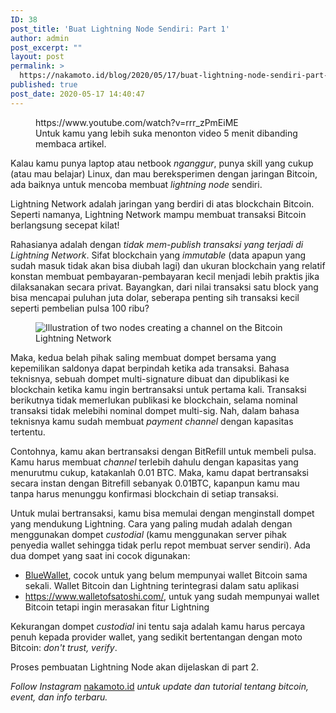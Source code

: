 ```yaml
---
ID: 38
post_title: 'Buat Lightning Node Sendiri: Part 1'
author: admin
post_excerpt: ""
layout: post
permalink: >
  https://nakamoto.id/blog/2020/05/17/buat-lightning-node-sendiri-part-1/
published: true
post_date: 2020-05-17 14:40:47
---
```

<!-- wp:core-embed/youtube {"url":"https://www.youtube.com/watch?v=rrr_zPmEiME","type":"video","providerNameSlug":"youtube","className":"wp-embed-aspect-16-9 wp-has-aspect-ratio"} -->
<figure class="wp-block-embed-youtube wp-block-embed is-type-video is-provider-youtube wp-embed-aspect-16-9 wp-has-aspect-ratio"><div class="wp-block-embed__wrapper">
https://www.youtube.com/watch?v=rrr_zPmEiME
</div><figcaption>Untuk kamu yang lebih suka menonton video 5 menit dibanding membaca artikel.</figcaption></figure>
<!-- /wp:core-embed/youtube -->

<!-- wp:paragraph -->
<p>Kalau kamu punya laptop atau netbook <em>nganggur</em>, punya skill yang cukup (atau mau belajar) Linux, dan mau bereksperimen dengan jaringan Bitcoin, ada baiknya untuk mencoba membuat <em>lightning node</em> sendiri.</p>
<!-- /wp:paragraph -->

<!-- wp:paragraph -->
<p>Lightning Network adalah jaringan yang berdiri di atas blockchain Bitcoin. Seperti namanya, Lightning Network mampu membuat transaksi Bitcoin berlangsung secepat kilat!</p>
<!-- /wp:paragraph -->

<!-- wp:paragraph -->
<p>Rahasianya adalah dengan <em>tidak mem-publish transaksi yang terjadi di Lightning Network</em>. Sifat blockchain yang <em>immutable</em> (data apapun yang sudah masuk tidak akan bisa diubah lagi) dan ukuran blockchain yang relatif konstan membuat pembayaran-pembayaran kecil menjadi lebih praktis jika dilaksanakan secara privat. Bayangkan, dari nilai transaksi satu block yang bisa mencapai puluhan juta dolar, seberapa penting sih transaksi kecil seperti pembelian pulsa 100 ribu? </p>
<!-- /wp:paragraph -->

<!-- wp:image -->
<figure class="wp-block-image"><img src="https://nakamoto.id/wp-content/uploads/2020/05/toptal-blog-image-1553776681427-148ecfebc6e86f97e30ae83ba27863d9.png" alt="Illustration of two nodes creating a channel on the Bitcoin Lightning Network"/></figure>
<!-- /wp:image -->

<!-- wp:paragraph -->
<p>Maka, kedua belah pihak saling membuat dompet bersama yang kepemilikan saldonya dapat berpindah ketika ada transaksi. Bahasa teknisnya, sebuah dompet multi-signature dibuat dan dipublikasi ke blockchain ketika kamu ingin bertransaksi untuk pertama kali. Transaksi berikutnya tidak memerlukan publikasi ke blockchain, selama nominal transaksi tidak melebihi nominal dompet multi-sig. Nah, dalam bahasa teknisnya kamu sudah membuat <em>payment channel</em> dengan kapasitas tertentu.</p>
<!-- /wp:paragraph -->

<!-- wp:paragraph -->
<p>Contohnya, kamu akan bertransaksi dengan BitRefill untuk membeli pulsa. Kamu harus membuat <em>channel</em> terlebih dahulu dengan kapasitas yang menurutmu cukup, katakanlah 0.01 BTC. Maka, kamu dapat bertransaksi secara instan dengan Bitrefill sebanyak 0.01BTC, kapanpun kamu mau tanpa harus menunggu konfirmasi blockchain di setiap transaksi.</p>
<!-- /wp:paragraph -->

<!-- wp:paragraph -->
<p>Untuk mulai bertransaksi, kamu bisa memulai dengan menginstall dompet yang mendukung Lightning. Cara yang paling mudah adalah dengan menggunakan dompet <em>custodial</em> (kamu menggunakan server pihak penyedia wallet sehingga tidak perlu repot membuat server sendiri). Ada dua dompet yang saat ini cocok digunakan:</p>
<!-- /wp:paragraph -->

<!-- wp:list -->
<ul><li><a rel="noreferrer noopener" href="https://bluewallet.io/" target="_blank">BlueWallet</a>, cocok untuk yang belum mempunyai wallet Bitcoin sama sekali. Wallet Bitcoin dan Lightning terintegrasi dalam satu aplikasi</li><li><a href="https://www.walletofsatoshi.com/">https://www.walletofsatoshi.com/</a>, untuk yang sudah mempunyai wallet Bitcoin tetapi ingin merasakan fitur Lightning</li></ul>
<!-- /wp:list -->

<!-- wp:paragraph -->
<p>Kekurangan dompet <em>custodial</em> ini tentu saja adalah kamu harus percaya penuh kepada provider wallet, yang sedikit bertentangan dengan moto Bitcoin: <em>don't trust, verify</em>.</p>
<!-- /wp:paragraph -->

<!-- wp:paragraph -->
<p>Proses pembuatan Lightning Node akan dijelaskan di part 2.</p>
<!-- /wp:paragraph -->

<!-- wp:paragraph -->
<p><em>Follow Instagram </em><a href="https://www.instagram.com/nakamoto.id/">nakamoto.id</a> <em>untuk update dan tutorial tentang bitcoin, event, dan info terbaru.</em></p>
<!-- /wp:paragraph -->